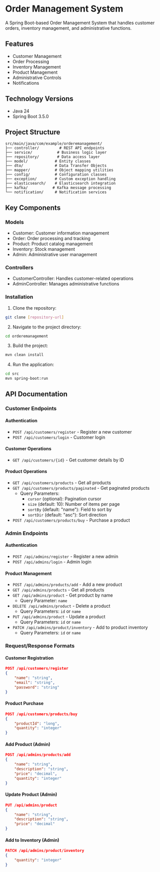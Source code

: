 # Order Management System

A Spring Boot-based Order Management System that handles customer orders, inventory management, and administrative functions. 

## Features

- Customer Management
- Order Processing
- Inventory Management
- Product Management
- Administrative Controls
- Notifications

## Technology Versions

- Java 24
- Spring Boot 3.5.0

## Project Structure

```
src/main/java/com/example/orderemanagement/
├── controller/         # REST API endpoints
├── service/           # Business logic layer
├── repository/        # Data access layer
├── model/            # Entity classes
├── dto/              # Data Transfer Objects
├── mapper/           # Object mapping utilities
├── config/           # Configuration classes
├── exception/        # Custom exception handling
├── elasticsearch/    # Elasticsearch integration
├── kafka/           # Kafka message processing
└── notification/     # Notification services
```

## Key Components

### Models
- Customer: Customer information management
- Order: Order processing and tracking
- Product: Product catalog management
- Inventory: Stock management
- Admin: Administrative user management

### Controllers
- CustomerController: Handles customer-related operations
- AdminController: Manages administrative functions

### Installation

1. Clone the repository:
```bash
git clone [repository-url]
```

2. Navigate to the project directory:
```bash
cd orderemanagement
```

3. Build the project:
```bash
mvn clean install
```

4. Run the application:
```bash
cd src
mvn spring-boot:run
```

## API Documentation

### Customer Endpoints

#### Authentication
- `POST /api/customers/register` - Register a new customer
- `POST /api/customers/login` - Customer login

#### Customer Operations
- `GET /api/customers/{id}` - Get customer details by ID

#### Product Operations
- `GET /api/customers/products` - Get all products
- `GET /api/customers/products/paginated` - Get paginated products
  - Query Parameters:
    - `cursor` (optional): Pagination cursor
    - `size` (default: 10): Number of items per page
    - `sortBy` (default: "name"): Field to sort by
    - `sortDir` (default: "asc"): Sort direction
- `POST /api/customers/products/buy` - Purchase a product

### Admin Endpoints

#### Authentication
- `POST /api/admins/register` - Register a new admin
- `POST /api/admins/login` - Admin login

#### Product Management
- `POST /api/admins/products/add` - Add a new product
- `GET /api/admins/products` - Get all products
- `GET /api/admins/product` - Get product by name
  - Query Parameter: `name`
- `DELETE /api/admins/product` - Delete a product
  - Query Parameters: `id` or `name`
- `PUT /api/admins/product` - Update a product
  - Query Parameters: `id` or `name`
- `PATCH /api/admins/product/inventory` - Add to product inventory
  - Query Parameters: `id` or `name`

### Request/Response Formats

#### Customer Registration
```json
POST /api/customers/register
{
    "name": "string",
    "email": "string",
    "password": "string"
}
```

#### Product Purchase
```json
POST /api/customers/products/buy
{
    "productId": "long",
    "quantity": "integer"
}
```

#### Add Product (Admin)
```json
POST /api/admins/products/add
{
    "name": "string",
    "description": "string",
    "price": "decimal",
    "quantity": "integer"
}
```

#### Update Product (Admin)
```json
PUT /api/admins/product
{
    "name": "string",
    "description": "string",
    "price": "decimal"
}
```

#### Add to Inventory (Admin)
```json
PATCH /api/admins/product/inventory
{
    "quantity": "integer"
}
```

